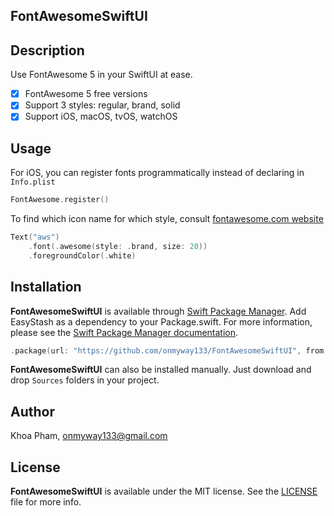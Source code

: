 ## FontAwesomeSwiftUI

## Description

Use FontAwesome 5 in your SwiftUI at ease.

- [x] FontAwesome 5 free versions
- [x] Support 3 styles: regular, brand, solid
- [x] Support iOS, macOS, tvOS, watchOS

## Usage

For iOS, you can register fonts programmatically instead of declaring in `Info.plist`

```swift
FontAwesome.register()
```

To find which icon name for which style, consult [fontawesome.com website](https://fontawesome.com/icons?s=brands)

```swift
Text("aws")
    .font(.awesome(style: .brand, size: 20))
    .foregroundColor(.white)
```

## Installation

**FontAwesomeSwiftUI** is available through [Swift Package Manager](https://swift.org/package-manager/).
Add EasyStash as a dependency to your Package.swift. For more information, please see the [Swift Package Manager documentation](https://github.com/apple/swift-package-manager/tree/master/Documentation).

```swift
.package(url: "https://github.com/onmyway133/FontAwesomeSwiftUI", from: "1.0.3")
```

**FontAwesomeSwiftUI** can also be installed manually. Just download and drop `Sources` folders in your project.

## Author

Khoa Pham, onmyway133@gmail.com

## License

**FontAwesomeSwiftUI** is available under the MIT license. See the [LICENSE](https://github.com/onmyway133/FontAwesomeSwiftUI/blob/master/LICENSE.md) file for more info.
